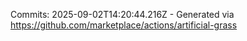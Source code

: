 Commits: 2025-09-02T14:20:44.216Z - Generated via https://github.com/marketplace/actions/artificial-grass
<br>
